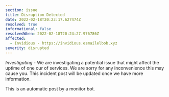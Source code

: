 ```yaml
---
section: issue
title: Disruption Detected
date: 2022-02-18T20:23:17.627474Z
resolved: true
informational: false
resolvedWhen: 2022-02-18T20:24:27.976786Z
affected:
  - Invidious - https://invidious.esmailelbob.xyz
severity: disrupted
---
```

*Investigating* - We are investigating a potential issue that might affect the uptime of one our of services. We are sorry for any inconvenience this may cause you. This incident post will be updated once we have more information.

This is an automatic post by a monitor bot.
        